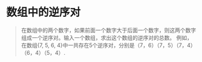 # 数组中的逆序对

> 在数组中的两个数字，如果前面一个数字大于后面一个数字，则这两个数字组成一个逆序对。输入一个数组，求出这个数组的逆序对的总数。
> 例如，在数组{7, 5, 6, 4}中一共存在5个逆序对，分别是（7，6）（7，5）（7，4）（6，4）（5，4）.


